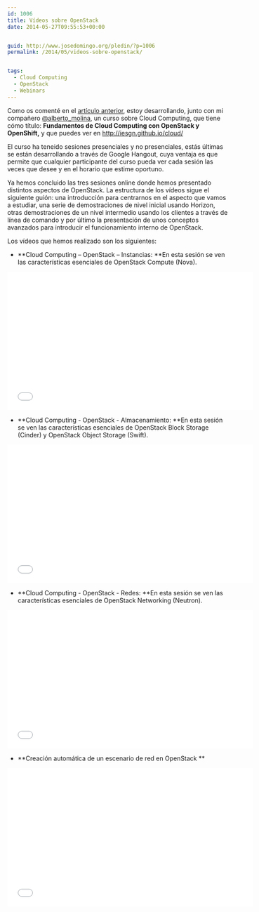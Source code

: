 ```yaml
---
id: 1006
title: Vídeos sobre OpenStack
date: 2014-05-27T09:55:53+00:00


guid: http://www.josedomingo.org/pledin/?p=1006
permalink: /2014/05/videos-sobre-openstack/


tags:
  - Cloud Computing
  - OpenStack
  - Webinars
---
```

Como os comenté en el [artículo anterior](http://www.josedomingo.org/pledin/2014/04/curso-fundamentos-de-cloud-computing-con-openstack-y-openshift/ "Curso: “Fundamentos de Cloud Computing con OpenStack y OpenShift”"), estoy desarrollando, junto con mi compañero [@alberto_molina](https://twitter.com/alberto_molina), un curso sobre Cloud Computing, que tiene cómo título: **Fundamentos de Cloud Computing con OpenStack y OpenShift,** y que puedes ver en <http://iesgn.github.io/cloud/>

El curso ha teneido sesiones presenciales y no presenciales, estás últimas se están desarrollando a través de Google Hangout, cuya ventaja es que permite que cualquier participante del curso pueda ver cada sesión las veces que desee y en el horario que estime oportuno.

Ya hemos concluido las tres sesiones online donde hemos presentado distintos aspectos de OpenStack. La estructura de los vídeos sigue el siguiente guión: una introducción para centrarnos en el aspecto que vamos a estudiar, una serie de demostraciones de nivel inicial usando Horizon, otras demostraciones de un nivel intermedio usando los clientes a través de línea de comando y por último la presentación de unos conceptos avanzados para introducir el funcionamiento interno de OpenStack.

Los vídeos que hemos realizado son los siguientes:

* **Cloud Computing &#8211; OpenStack &#8211; Instancias: **En esta sesión se ven las características esenciales de OpenStack Compute (Nova).
<iframe src="//www.youtube.com/embed/XYOme2eNQTg" height="315" width="560" allowfullscreen="" frameborder="0"></iframe> 

* **Cloud Computing - OpenStack - Almacenamiento: **En esta sesión se ven las características esenciales de OpenStack Block Storage (Cinder) y OpenStack Object Storage (Swift).
<iframe src="//www.youtube.com/embed/XT4elB1DRB4" height="315" width="560" allowfullscreen="" frameborder="0"></iframe> 

* **Cloud Computing - OpenStack - Redes: **En esta sesión se ven las características esenciales de OpenStack Networking (Neutron).
<iframe src="//www.youtube.com/embed/-NAb8pp5E1g" height="315" width="560" allowfullscreen="" frameborder="0"></iframe> 

* **Creación automática de un escenario de red en OpenStack **
<iframe width="560" height="315" src="//www.youtube.com/embed/TBmaBkj0X7M" frameborder="0" allowfullscreen></iframe>

